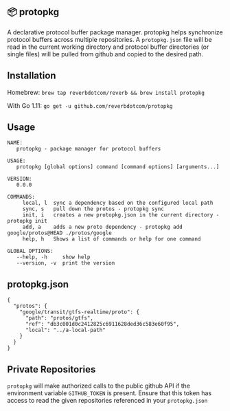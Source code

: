 📦 protopkg
---

A declarative protocol buffer package manager. protopkg helps synchronize protocol buffers across multiple repositories. A `protopkg.json` file will be read in the current working directory and protocol buffer directories (or single files) will be pulled from github and copied to the desired path.

## Installation
Homebrew: `brew tap reverbdotcom/reverb && brew install protopkg`

With Go 1.11: `go get -u github.com/reverbdotcom/protopkg`

## Usage
```
NAME:
   protopkg - package manager for protocol buffers

USAGE:
   protopkg [global options] command [command options] [arguments...]

VERSION:
   0.0.0

COMMANDS:
     local, l  sync a dependency based on the configured local path
     sync, s   pull down the protos - protopkg sync
     init, i   creates a new protopkg.json in the current directory - protopkg init
     add, a    adds a new proto dependency - protopkg add google/protos@HEAD ./protos/google
     help, h   Shows a list of commands or help for one command

GLOBAL OPTIONS:
   --help, -h     show help
   --version, -v  print the version
```

## protopkg.json
```
{
  "protos": {
    "google/transit/gtfs-realtime/proto": {
      "path": "protos/gtfs",
      "ref": "db3c001d0c2412825c6911628ded36c583e60f95",
      "local": "../a-local-path"
    }
  }
}
```

## Private Repositories
`protopkg` will make authorized calls to the public github API if the environment variable `GITHUB_TOKEN` is present. Ensure that this token has access to read the given repositories referenced in your `protopkg.json`
